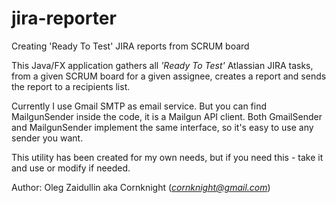 # jira-reporter

Creating 'Ready To Test' JIRA reports from SCRUM board

This Java/FX application gathers all *'Ready To Test'* Atlassian JIRA tasks, from a given SCRUM board for a given assignee, creates a report and sends the report to a recipients list.

Currently I use Gmail SMTP as email service. But you can find MailgunSender inside the code, it is a Mailgun API client. Both GmailSender and MailgunSender implement the same interface, so it's easy to use any sender you want.

This utility has been created for my own needs, but if you need this - take it and use or modify if needed.

Author: Oleg Zaidullin aka Cornknight 
(*cornknight@gmail.com*)
